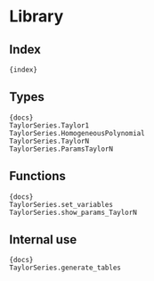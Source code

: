 # Library

## Index

    {index}

## Types

    {docs}
    TaylorSeries.Taylor1
    TaylorSeries.HomogeneousPolynomial
    TaylorSeries.TaylorN
    TaylorSeries.ParamsTaylorN

## Functions

    {docs}
    TaylorSeries.set_variables
    TaylorSeries.show_params_TaylorN

## Internal use

    {docs}
    TaylorSeries.generate_tables
